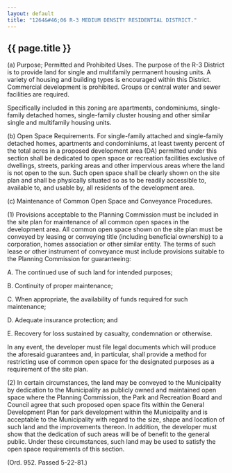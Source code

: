 ```yaml
---
layout: default 
title: "1264&#46;06 R-3 MEDIUM DENSITY RESIDENTIAL DISTRICT."
---
```


{{ page.title }}
----------------

​(a) Purpose; Permitted and Prohibited Uses. The purpose of the R-3
District is to provide land for single and multifamily permanent housing
units. A variety of housing and building types is encouraged within this
District. Commercial development is prohibited. Groups or central water
and sewer facilities are required.

Specifically included in this zoning are apartments, condominiums,
single-family detached homes, single-family cluster housing and other
similar single and multifamily housing units.

​(b) Open Space Requirements. For single-family attached and
single-family detached homes, apartments and condominiums, at least
twenty percent of the total acres in a proposed development area (DA)
permitted under this section shall be dedicated to open space or
recreation facilities exclusive of dwellings, streets, parking areas and
other impervious areas where the land is not open to the sun. Such open
space shall be clearly shown on the site plan and shall be physically
situated so as to be readily accessible to, available to, and usable by,
all residents of the development area.

​(c) Maintenance of Common Open Space and Conveyance Procedures.

​(1) Provisions acceptable to the Planning Commission must be included
in the site plan for maintenance of all common open spaces in the
development area. All common open space shown on the site plan must be
conveyed by leasing or conveying title (including beneficial ownership)
to a corporation, homes association or other similar entity. The terms
of such lease or other instrument of conveyance must include provisions
suitable to the Planning Commission for guaranteeing:

A. The continued use of such land for intended purposes;

B. Continuity of proper maintenance;

C. When appropriate, the availability of funds required for such
maintenance;

D. Adequate insurance protection; and

E. Recovery for loss sustained by casualty, condemnation or otherwise.

In any event, the developer must file legal documents which will produce
the aforesaid guarantees and, in particular, shall provide a method for
restricting use of common open space for the designated purposes as a
requirement of the site plan.

​(2) In certain circumstances, the land may be conveyed to the
Municipality by dedication to the Municipality as publicly owned and
maintained open space where the Planning Commission, the Park and
Recreation Board and Council agree that such proposed open space fits
within the General Development Plan for park development within the
Municipality and is acceptable to the Municipality with regard to the
size, shape and location of such land and the improvements thereon. In
addition, the developer must show that the dedication of such areas will
be of benefit to the general public. Under these circumstances, such
land may be used to satisfy the open space requirements of this section.

(Ord. 952. Passed 5-22-81.)
